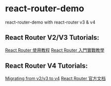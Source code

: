 # react-router-demo

react-router-demo with react-router v3 &amp; v4

## React Router V2/V3 Tutorials:

[React Router 使用教程](http://www.ruanyifeng.com/blog/2016/05/react_router.html)
[React Router 入門實戰教學](https://github.com/kdchang/reactjs101/blob/master/Ch05/react-router-introduction.md)

## React Router V4 Tutorials:

[Migrating from v2/v3 to v4](https://github.com/ReactTraining/react-router/blob/master/packages/react-router/docs/guides/migrating.md)
[React Router 官方文档](https://reacttraining.com/react-router/web/guides/philosophy)
